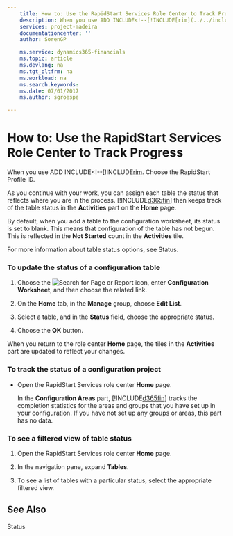 ```yaml
---
    title: How to: Use the RapidStart Services Role Center to Track Progress | Microsoft Docs
    description: When you use ADD INCLUDE<!--[!INCLUDE[rim](../../includes/how-to-change-role-centers.md). Choose the RapidStart Profile ID.
    services: project-madeira
    documentationcenter: ''
    author: SorenGP

    ms.service: dynamics365-financials
    ms.topic: article
    ms.devlang: na
    ms.tgt_pltfrm: na
    ms.workload: na
    ms.search.keywords:
    ms.date: 07/01/2017
    ms.author: sgroespe

---
```

# How to: Use the RapidStart Services Role Center to Track Progress
When you use ADD INCLUDE<!--[!INCLUDE[rim](../../includes/how-to-change-role-centers.md). Choose the RapidStart Profile ID.  
  
 As you continue with your work, you can assign each table the status that reflects where you are in the process. [!INCLUDE[d365fin](../../includes/d365fin_md.md)] then keeps track of the table status in the **Activities** part on the **Home** page.  
  
 By default, when you add a table to the configuration worksheet, its status is set to blank. This means that configuration of the table has not begun. This is reflected in the **Not Started** count in the **Activities** tile.  
  
 For more information about table status options, see Status.  
  
### To update the status of a configuration table  
  
1.  Choose the ![Search for Page or Report](media/ui-search/search_small.png "Search for Page or Report icon") icon, enter **Configuration Worksheet**, and then choose the related link.  
  
2.  On the **Home** tab, in the **Manage** group, choose **Edit List**.  
  
3.  Select a table, and in the **Status** field, choose the appropriate status.  
  
       
  
4.  Choose the **OK** button.  
  
 When you return to the role center **Home** page, the tiles in the **Activities** part are updated to reflect your changes.  
  
### To track the status of a configuration project  
  
-   Open the RapidStart Services role center **Home** page.  
  
     In the **Configuration Areas** part, [!INCLUDE[d365fin](../../includes/d365fin_md.md)] tracks the completion statistics for the areas and groups that you have set up in your configuration. If you have not set up any groups or areas, this part has no data.  
  
### To see a filtered view of table status  
  
1.  Open the RapidStart Services role center **Home** page.  
  
2.  In the navigation pane, expand **Tables**.  
  
3.  To see a list of tables with a particular status, select the appropriate filtered view.  
  
## See Also  
 Status